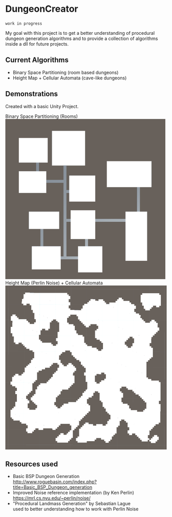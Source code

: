 # DungeonCreator

`work in progress`

My goal with this project is to get a better understanding of procedural dungeon 
generation algorithms and to provide a collection of algorithms inside a dll for future projects.

## Current Algorithms
 -	Binary Space Partitioning (room based dungeons)
 -	Height Map + Cellular Automata (cave-like dungeons)

## Demonstrations
Created with a basic Unity Project.

Binary Space Partitioning (Rooms) <br/>
![BinarySpacePartitioning](Documentation/bsp.gif)
<br/>
Height Map (Perlin Noise) + Cellular Automata <br/>
![HeightMap-CellularAutomata](Documentation/caves.png)

## Resources used

 -	Basic BSP Dungeon Generation <br/>
	http://www.roguebasin.com/index.php?title=Basic_BSP_Dungeon_generation
 -	Improved Noise reference implementation (by Ken Perlin) <br/>
	https://mrl.cs.nyu.edu/~perlin/noise/
 - 	"Procedural Landmass Generation" by Sebastian Lague <br/>
	used to better understanding how to work with Perlin Noise


